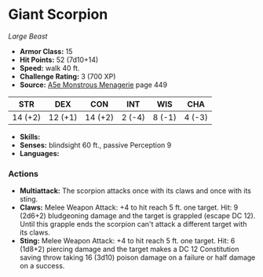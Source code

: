# Giant Scorpion

*Large* *Beast*

- **Armor Class:** 15
- **Hit Points:** 52 (7d10+14)
- **Speed:** walk 40 ft.
- **Challenge Rating:** 3 (700 XP)
- **Source:** [A5e Monstrous Menagerie](https://enpublishingrpg.com/products/level-up-monstrous-menagerie-a5e) page 449

| STR | DEX | CON | INT | WIS | CHA |
| --- | --- | --- | --- | --- | --- |
| 14 (+2) | 12 (+1) | 14 (+2) | 2 (-4) | 8 (-1) | 4 (-3) |

- **Skills:** 
- **Senses:** blindsight 60 ft., passive Perception 9
- **Languages:** 

### Actions

- **Multiattack:** The scorpion attacks once with its claws and once with its sting.
- **Claws:** Melee Weapon Attack: +4 to hit  reach 5 ft.  one target. Hit: 9 (2d6+2) bludgeoning damage and the target is grappled (escape DC 12). Until this grapple ends  the scorpion can't attack a different target with its claws.
- **Sting:** Melee Weapon Attack: +4 to hit  reach 5 ft.  one target. Hit: 6 (1d8+2) piercing damage and the target makes a DC 12 Constitution saving throw  taking 16 (3d10) poison damage on a failure or half damage on a success.


